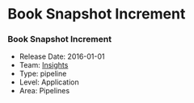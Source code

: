 # Book Snapshot Increment
### Book Snapshot Increment
* Release Date: 2016-01-01
* Team: [Insights](../teams/insights.md)
* Type: pipeline
* Level: Application
* Area: Pipelines
